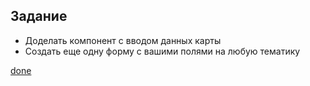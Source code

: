

## Задание

-   Доделать компонент с вводом данных карты
-   Создать еще одну форму с вашими полями на любую тематику

[done](../../lessons/lesson_07_2/code/formik_yup/src/components/FormsDemo/)
